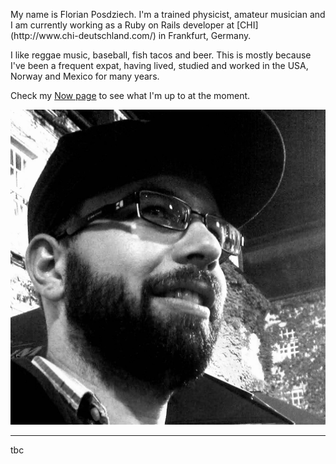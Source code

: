 <!-- 
.. title: About Me
.. slug: about
.. date: 2017-05-18
.. tags: 
.. category: 
.. link: 
.. description: 
.. type: text
-->

<div class="row">
  <div class="col-sm-8 col-sm-push-4">
<p>My name is Florian Posdziech. I'm a trained physicist, amateur musician and I am currently working as a Ruby on Rails developer at [CHI](http://www.chi-deutschland.com/) in Frankfurt, Germany.</p>

<p>I like reggae music, baseball, fish tacos and beer. This is mostly because I've been a frequent expat, having lived, studied and worked in the USA, Norway and Mexico for many years.</p>

<p>Check my <a href="link://slug/now">Now page</a> to see what I'm up to at the moment.
  </div>
  <div class="col-sm-4 col-sm-pull-8">
    <img src="/images/flowfx.jpg" alt="" class="img-responsive">
  </div>
</div>

*****

tbc
<!--
## Podcasts

I am an avid podcast listener. My recommendations are: [Hardcore History](http://www.dancarlin.com/hardcore-history-series/) by Dan Carlin (especially the WW1 and Djingis Khan series), [The Poscast](https://itunes.apple.com/us/podcast/the-poscast/id757346885) (pure sillyness), and in German, of course [Logbuch:Netzpolitik](https://logbuch-netzpolitik.de/).

I also produce podcasts of my own: [Cultural Comments](https://podcast.c3s.cc/) – the C3S podcast, [Tacos und Limetten](https://tacosundlimetten.de/), a German podcast about Mexico, and [Several Ways To Live In Mexico City](https://severalwaystolive.com/), an English speaking podcast about life and food in Mexico.

*** -->

<!--
## Projects

2017 I co-created the web app for the Mexican LegalTech startup [Lexa.mx](https://www.lexa.mx/). This also lead to publishing my first package on PyPI, [Postalcodes Mexico](https://pypi.python.org/pypi/postalcodes-mexico).

[Reggae CDMX](https://www.reggae-cdmx.com/) is intended to be a community-edited calendar for all Reggae and Dub related events in Mexico City, and will be run by my friend [Jahshua](https://www.facebook.com/Jahshua-402515579860168).

<!-- The goal of [Unkenmathe](https://github.com/FlowFX/unkenmathe.de) is to provide a resource of exercises and exercise sheets for German mathematics teachers. -->

<!-- This website is generated with [Nikola](https://getnikola.com/). You can find my GitHub profile on … [GitHub](https://github.com/flowfx/).

*****
-->